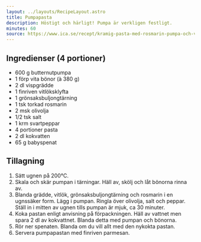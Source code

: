 ```yaml
---
layout: ../layouts/RecipeLayout.astro
title: Pumpapasta
description: Höstigt och härligt! Pumpa är verkligen festligt.
minutes: 60
source: https://www.ica.se/recept/kramig-pasta-med-rosmarin-pumpa-och-vita-bonor-721481/
---
```


## Ingredienser (4 portioner)

- 600 g butternutpumpa
- 1 förp vita bönor (à 380 g)
- 2 dl vispgrädde
- 1 finriven vitlöksklyfta
- 1 grönsaksbuljongtärning
- 1 tsk torkad rosmarin
- 2 msk olivolja
- 1/2 tsk salt
- 1 krm svartpeppar
- 4 portioner pasta
- 2 dl kokvatten
- 65 g babyspenat

## Tillagning

1. Sätt ugnen på 200°C.
1. Skala och skär pumpan i tärningar. Häll av, skölj och låt bönorna rinna av.
1. Blanda grädde, vitlök, grönsaksbuljongtärning och rosmarin i en ugnssäker
   form. Lägg i pumpan. Ringla över olivolja, salt och peppar. Ställ in i mitten
   av ugnen tills pumpan är mjuk, ca 30 minuter.
1. Koka pastan enligt anvisning på förpackningen. Häll av vattnet men spara 2 dl
   av kokvattnet. Blanda detta med pumpan och bönorna.
1. Rör ner spenaten. Blanda om du vill allt med den nykokta pastan.
1. Servera pumpapastan med finriven parmesan.
